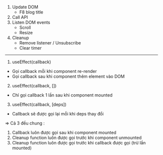 1. Update DOM
    - F8 blog title
2. Call API
3. Listen DOM events
    - Scroll
    - Resize
4. Cleanup
    - Remove listener / Unsubscribe
    - Clear timer

----------------

1. useEffect(callback) 
  - Gọi callback mỗi khi component re-render
  - Gọi callback sau khi component thêm element vào DOM
2. useEffect(callback, [])
  - Chỉ gọi callback 1 lần sau khi component mounted
3. useEffect(callback, [deps])
  - Callback sẽ được gọi lại mỗi khi deps thay đổi

=> Cả 3 đều chung :

1. Callback luôn được gọi sau khi component mounted
2. Cleanup function luôn được gọi trước khi component unmounted
3. Cleanup function luôn được gọi trước khi callback được gọi (trừ lần mounted)